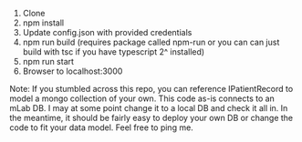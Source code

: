 1. Clone
2. npm install
3. Update config.json with provided credentials
4. npm run build (requires package called npm-run or you can can just build with tsc if you have typescript 2^ installed)
5. npm run start
6. Browser to localhost:3000

Note: If you stumbled across this repo, you can reference IPatientRecord to model a mongo collection of your own. This code as-is connects to an mLab DB. 
I may at some point change it to a local DB and check it all in. In the meantime, it should be fairly easy to deploy your own DB or change the code to 
fit your data model. Feel free to ping me.